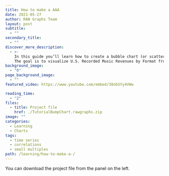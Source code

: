 ```yaml
---
title: How to make a AAA
date: 2021-05-27
author: RAW Graphs Team
layout: post
subtitle:
  - ""
secondary_title:
  - ""
discover_more_description:
  - >-
    In this guide you’ll learn how to create a bubble chart (or scatterplot).
    The goal is to visualize U.S. Recorded Music Revenues by Format from 1973 to 2020
background_image:
  - "0"
page_background_image:
  - ""
featured_video: https://www.youtube.com/embed/38nbSYy4VWw

reading_time:
  - "2"
files:
  - title: Project file
    href: ./TutorialBumpChart.rawgraphs.zip
image: ""
categories:
  - Learning
  - Charts
tags:
  - time series
  - correlations
  - small multiples
path: /learning/how-to-make-a-/
---
```


You can download the project file from the panel on the left.
